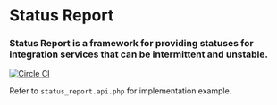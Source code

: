 # Status Report

### Status Report is a framework for providing statuses for integration services that can be intermittent and unstable.

[![Circle CI](https://circleci.com/gh/alexdesignworks/status_report.svg?style=svg)](https://circleci.com/gh/alexdesignworks/status_report)

Refer to `status_report.api.php` for implementation example.